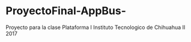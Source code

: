 # ProyectoFinal-AppBus-

Proyecto para la clase Plataforma I
Instituto Tecnologico de Chihuahua II
2017
